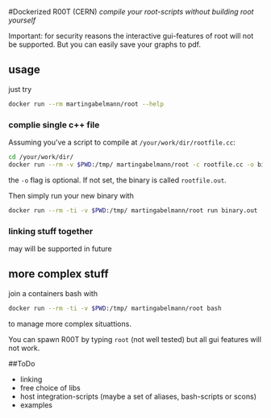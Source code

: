 #Dockerized R00T (CERN)
_compile your root-scripts without building root yourself_

Important: for security reasons the interactive gui-features of root will not be supported. But you can easily save your graphs to pdf.

## usage
just try
```bash
docker run --rm martingabelmann/root --help

```

### complie single c++ file 
Assuming you've a script to compile at ``/your/work/dir/rootfile.cc``:

```bash
cd /your/work/dir/
docker run --rm -v $PWD:/tmp/ martingabelmann/root -c rootfile.cc -o binary.out
```
the ``-o`` flag is optional. If not set, the binary is called ``rootfile.out``.

Then simply run your new binary with
```bash
docker run --rm -ti -v $PWD:/tmp/ martingabelmann/root run binary.out
```

### linking stuff together
may will be supported in future


## more complex stuff
join a containers bash with

```bash
docker run --rm -ti -v $PWD:/tmp/ martingabelmann/root bash
```
to manage more complex situattions.

You can spawn R00T by typing ``root`` (not well tested) but all gui features will not work.



##ToDo
  * linking
  * free choice of libs
  * host integration-scripts (maybe a set of aliases, bash-scripts or scons)
  * examples
